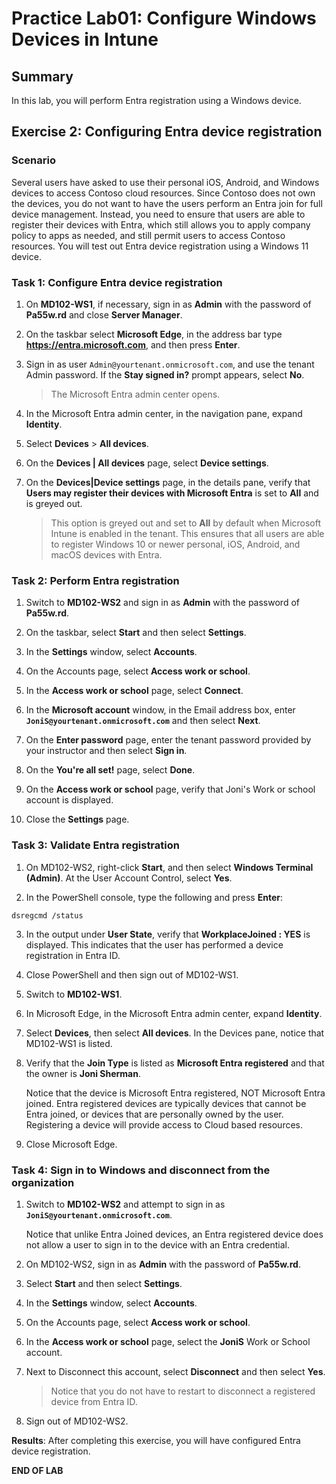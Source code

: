 # Practice Lab01: Configure Windows Devices in Intune

## Summary

In this lab, you will perform Entra registration using a Windows device.

## Exercise 2: Configuring Entra device registration

### Scenario

Several users have asked to use their personal iOS, Android, and Windows devices to access Contoso cloud resources. Since Contoso does not own the devices, you do not want to have the users perform an Entra join for full device management. Instead, you need to ensure that users are able to register their devices with Entra, which still allows you to apply company policy to apps as needed, and still permit users to access Contoso resources. You will test out Entra device registration using a Windows 11 device.

### Task 1: Configure Entra device registration

1. On **MD102-WS1**, if necessary, sign in as **Admin** with the password of **Pa55w.rd** and close **Server Manager**.

2. On the taskbar select **Microsoft Edge**, in the address bar type **https://entra.microsoft.com**, and then press **Enter**.

3. Sign in as user `Admin@yourtenant.onmicrosoft.com`, and use the tenant Admin password. If the **Stay signed in?** prompt appears, select **No**. 

   > The Microsoft Entra admin center opens.

4. In the Microsoft Entra admin center, in the navigation pane, expand **Identity**.

5. Select **Devices** > **All devices**. 

6. On the **Devices | All devices** page, select **Device settings**.

7. On the **Devices|Device settings** page, in the details pane, verify that **Users may register their devices with Microsoft Entra** is set to **All** and is greyed out.

   > This option is greyed out and set to **All** by default when Microsoft Intune is enabled in the tenant. This ensures that all users are able to register Windows 10 or newer personal, iOS, Android, and macOS devices with Entra.

### Task 2: Perform Entra registration

1. Switch to **MD102-WS2** and sign in as **Admin** with the password of **Pa55w.rd**.

2. On the taskbar, select **Start** and then select **Settings**.

3. In the **Settings** window, select **Accounts**.

4. On the Accounts page, select **Access work or school**.

5. In the **Access work or school** page, select **Connect**.

6. In the **Microsoft account** window, in the Email address box, enter **`JoniS@yourtenant.onmicrosoft.com`** and then select **Next**.

7. On the **Enter password** page, enter the tenant password provided by your instructor and then select **Sign in**.

8. On the **You're all set!** page, select **Done**.

9. On the **Access work or school** page, verify that Joni's Work or school account is displayed.

10. Close the **Settings** page.

### Task 3: Validate Entra registration

1. On MD102-WS2, right-click **Start**, and then select **Windows Terminal (Admin)**. At the User Account Control, select **Yes**.

2. In the PowerShell console, type the following and press **Enter**: 

```
dsregcmd /status
```

3. In the output under **User State**, verify that **WorkplaceJoined : YES** is displayed. This indicates that the user has performed a device registration in Entra ID.

4. Close PowerShell and then sign out of MD102-WS1.

5. Switch to **MD102-WS1**.

6. In Microsoft Edge, in the Microsoft Entra admin center, expand **Identity**.

7. Select **Devices**, then select **All devices**. In the Devices pane, notice that MD102-WS1 is listed. 

8. Verify that the **Join Type** is listed as **Microsoft Entra registered** and that the owner is **Joni Sherman**. 

   Notice that the device is Microsoft Entra registered, NOT Microsoft Entra joined. Entra registered devices are typically devices that cannot be Entra joined, or devices that are personally owned by the user. Registering a device will provide access to Cloud based resources.

9. Close Microsoft Edge.

### Task 4: Sign in to Windows and disconnect from the organization

1. Switch to **MD102-WS2** and attempt to sign in as **`JoniS@yourtenant.onmicrosoft.com`**.

   Notice that unlike Entra Joined devices, an Entra registered device does not allow a user to sign in to the device with an Entra credential. 

2. On MD102-WS2, sign in as **Admin** with the password of **Pa55w.rd**. 

3. Select **Start** and then select **Settings**.

4. In the **Settings** window, select **Accounts**.

5. On the Accounts page, select **Access work or school**.

6. In the **Access work or school** page, select the **JoniS** Work or School account.

7. Next to Disconnect this account, select **Disconnect** and then select **Yes**.

   > Notice that you do not have to restart to disconnect a registered device from Entra ID.

8. Sign out of MD102-WS2.

**Results**: After completing this exercise, you will have configured Entra device registration.

**END OF LAB**
